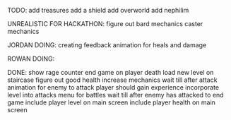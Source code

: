 TODO:
add treasures
add a shield
add overworld
add nephilim

UNREALISTIC FOR HACKATHON:
figure out bard mechanics
caster mechanics

JORDAN DOING:
creating feedback animation for heals and damage

ROWAN DOING:

DONE:
show rage counter
end game on player death
load new level on staircase
figure out good health increase mechanics
wait till after attack animation for enemy to attack
player should gain experience
incorporate level into attacks
menu for battles
wait till after enemy has attacked to end game
include player level on main screen 
include player health on main screen